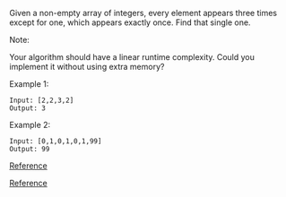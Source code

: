 Given a non-empty array of integers, every element appears three times except for one, which appears exactly once. Find that single one.

Note:

Your algorithm should have a linear runtime complexity. Could you implement it without using extra memory?

Example 1:
```
Input: [2,2,3,2]
Output: 3
```
Example 2:
```
Input: [0,1,0,1,0,1,99]
Output: 99
```

[Reference](https://leetcode.com/problems/single-number-ii/solution/)

[Reference](https://blog.csdn.net/yutianzuijin/article/details/50597413)
